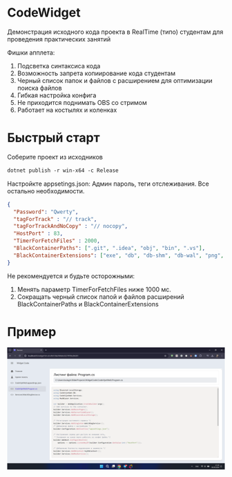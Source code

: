 # CodeWidget

Демонстрация исходного кода проекта в RealTime (типо) студентам для проведения практических занятий

Фишки апплета:
1. Подсветка синтаксиса кода
2. Возможность запрета копиирование кода студентам
3. Черный список папок и файлов с расширением для оптимизации поиска файлов
4. Гибкая настройка конфига
5. Не приходится поднимать OBS со стримом
6. Работает на костылях и коленках

# Быстрый старт

Соберите проект из исходников
```ps
dotnet publish -r win-x64 -c Release
```

Настройкте appsetings.json:
Админ пароль, теги отслеживания. Все остально необходимости.
```JSON
{
  "Password": "Qwerty",
  "tagForTrack" : "// track",
  "tagForTrackAndNoCopy" : "// nocopy",
  "HostPort" : 83,
  "TimerForFetchFiles" : 2000,
  "BlackContainerPaths": [".git", ".idea", "obj", "bin", ".vs"],
  "BlackContainerExtensions": ["exe", "db", "db-shm", "db-wal", "png", "ico", "jpg"]
}
```
Не рекомендуется и будьте осторожными:
1. Менять параметр TimerForFetchFiles ниже 1000 мс.
2. Сокращать черный список папой и файлов расширений BlackContainerPaths и BlackContainerExtensions

# Пример
![alt text](https://github.com/TheCrazyWolf/CodeWidget/blob/master/example.png?raw=true)

